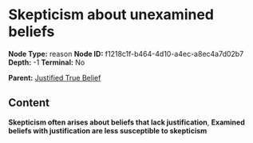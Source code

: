 # Skepticism about unexamined beliefs

**Node Type:** reason
**Node ID:** f1218c1f-b464-4d10-a4ec-a8ec4a7d02b7
**Depth:** -1
**Terminal:** No

**Parent:** [Justified True Belief](justified-true-belief.md)

## Content

**Skepticism often arises about beliefs that lack justification**, **Examined beliefs with justification are less susceptible to skepticism**
